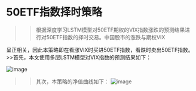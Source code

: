 # 50ETF指数择时策略
>>根据深度学习LSTM模型对50ETF期权的VIX指数涨跌的预测结果进行对50ETF指数的择时交易。中国股市的涨跌与期权VIX
   
 呈正相关，因此本策略即在看涨VIX时买进50ETF指数，看跌时卖出50ETF指数。
   <br>
    >>首先，本文使用多层LSTM模型对VIX指数的预测结果如下：

![image](https://github.com/lycanthropes/timing_strategy_of_50ETF_strategy/blob/preview/images/Training_result.png)
>>其次，本策略的净值曲线如下：
![image](https://github.com/lycanthropes/timing_strategy_of_50ETF_strategy/blob/preview/images/money_curve.png)
